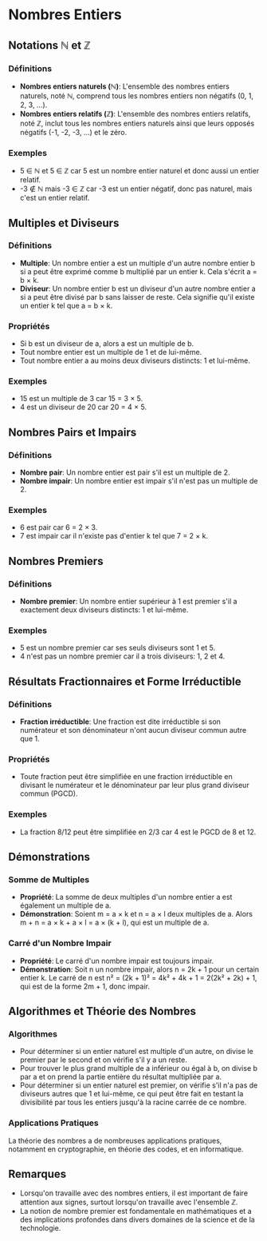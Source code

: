# Nombres Entiers

## Notations ℕ et ℤ

### Définitions
- **Nombres entiers naturels (ℕ)**: L'ensemble des nombres entiers naturels, noté ℕ, comprend tous les nombres entiers non négatifs (0, 1, 2, 3, ...).
- **Nombres entiers relatifs (ℤ)**: L'ensemble des nombres entiers relatifs, noté ℤ, inclut tous les nombres entiers naturels ainsi que leurs opposés négatifs (-1, -2, -3, ...) et le zéro.

### Exemples
- 5 ∈ ℕ et 5 ∈ ℤ car 5 est un nombre entier naturel et donc aussi un entier relatif.
- -3 ∉ ℕ mais -3 ∈ ℤ car -3 est un entier négatif, donc pas naturel, mais c'est un entier relatif.

## Multiples et Diviseurs

### Définitions
- **Multiple**: Un nombre entier a est un multiple d'un autre nombre entier b si a peut être exprimé comme b multiplié par un entier k. Cela s'écrit a = b × k.
- **Diviseur**: Un nombre entier b est un diviseur d'un autre nombre entier a si a peut être divisé par b sans laisser de reste. Cela signifie qu'il existe un entier k tel que a = b × k.

### Propriétés
- Si b est un diviseur de a, alors a est un multiple de b.
- Tout nombre entier est un multiple de 1 et de lui-même.
- Tout nombre entier a au moins deux diviseurs distincts: 1 et lui-même.

### Exemples
- 15 est un multiple de 3 car 15 = 3 × 5.
- 4 est un diviseur de 20 car 20 = 4 × 5.

## Nombres Pairs et Impairs

### Définitions
- **Nombre pair**: Un nombre entier est pair s'il est un multiple de 2.
- **Nombre impair**: Un nombre entier est impair s'il n'est pas un multiple de 2.

### Exemples
- 6 est pair car 6 = 2 × 3.
- 7 est impair car il n'existe pas d'entier k tel que 7 = 2 × k.

## Nombres Premiers

### Définitions
- **Nombre premier**: Un nombre entier supérieur à 1 est premier s'il a exactement deux diviseurs distincts: 1 et lui-même.

### Exemples
- 5 est un nombre premier car ses seuls diviseurs sont 1 et 5.
- 4 n'est pas un nombre premier car il a trois diviseurs: 1, 2 et 4.

## Résultats Fractionnaires et Forme Irréductible

### Définitions
- **Fraction irréductible**: Une fraction est dite irréductible si son numérateur et son dénominateur n'ont aucun diviseur commun autre que 1.

### Propriétés
- Toute fraction peut être simplifiée en une fraction irréductible en divisant le numérateur et le dénominateur par leur plus grand diviseur commun (PGCD).

### Exemples
- La fraction 8/12 peut être simplifiée en 2/3 car 4 est le PGCD de 8 et 12.

## Démonstrations

### Somme de Multiples
- **Propriété**: La somme de deux multiples d'un nombre entier a est également un multiple de a.
- **Démonstration**: Soient m = a × k et n = a × l deux multiples de a. Alors m + n = a × k + a × l = a × (k + l), qui est un multiple de a.

### Carré d'un Nombre Impair
- **Propriété**: Le carré d'un nombre impair est toujours impair.
- **Démonstration**: Soit n un nombre impair, alors n = 2k + 1 pour un certain entier k. Le carré de n est n² = (2k + 1)² = 4k² + 4k + 1 = 2(2k² + 2k) + 1, qui est de la forme 2m + 1, donc impair.

## Algorithmes et Théorie des Nombres

### Algorithmes
- Pour déterminer si un entier naturel est multiple d'un autre, on divise le premier par le second et on vérifie s'il y a un reste.
- Pour trouver le plus grand multiple de a inférieur ou égal à b, on divise b par a et on prend la partie entière du résultat multipliée par a.
- Pour déterminer si un entier naturel est premier, on vérifie s'il n'a pas de diviseurs autres que 1 et lui-même, ce qui peut être fait en testant la divisibilité par tous les entiers jusqu'à la racine carrée de ce nombre.

### Applications Pratiques
La théorie des nombres a de nombreuses applications pratiques, notamment en cryptographie, en théorie des codes, et en informatique.

## Remarques
- Lorsqu'on travaille avec des nombres entiers, il est important de faire attention aux signes, surtout lorsqu'on travaille avec l'ensemble ℤ.
- La notion de nombre premier est fondamentale en mathématiques et a des implications profondes dans divers domaines de la science et de la technologie.